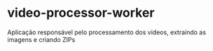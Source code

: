 # video-processor-worker
Aplicação responsável pelo processamento dos videos, extraindo as imagens e criando ZIPs
